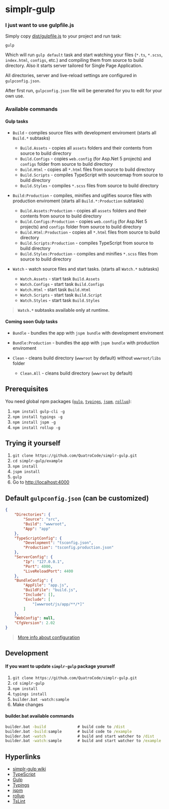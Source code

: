 # simplr-gulp

### I just want to use gulpfile.js
Simply copy [dist/gulpfile.js](https://github.com/QuatroCode/simplr-gulp/blob/master/dist/gulpfile.js) to your project and run task:
```
gulp
```
Which will run `gulp default` task and start watching your files (`*.ts`, `*.scss`, `index.html`, `configs`, etc.) and compiling them from source to build directory. Also it starts server tailored for Single Page Application.

All directories, server and live-reload settings are configured in `gulpconfig.json`.

After first run, `gulpconfig.json` file will be generated for you to edit for your own use.

### Available commands
#### Gulp tasks
* `Build` - compiles source files with development enviroment (starts all `Build.*` subtasks)
    * `Build.Assets` - copies all `assets` folders and their contents from source to build directory
    * `Build.Configs` - copies `web.config` (for Asp.Net 5 projects) and `configs` folder from source to build directory
    * `Build.Html` - copies all `*.html` files from source to build directory
    * `Build.Scripts` - compiles TypeScript with sourcemap from source to build directory
    * `Build.Styles` - compiles `*.scss` files from source to build directory

* `Build:Production` - compiles, minifies and uglifies source files with production enviroment (starts all `Build.*:Production` subtasks)
    * `Build.Assets:Production` - copies all `assets` folders and their contents from source to build directory
    * `Build.Configs:Production` - copies `web.config` (for Asp.Net 5 projects) and `configs` folder from source to build directory
    * `Build.Html:Production` - copies all `*.html` files from source to build directory
    * `Build.Scripts:Production` - compiles TypeScript from source to build directory
    * `Build.Styles:Production` - compiles and minifies `*.scss` files from source to build directory


* `Watch` - watch source files and start tasks.  (starts all `Watch.*` subtasks)
    * `Watch.Assets` - start task `Build.Assets`
    * `Watch.Configs` - start task `Build.Configs`
    * `Watch.Html` - start task `Build.Html`
    * `Watch.Scripts` - start task `Build.Script`
    * `Watch.Styles` - start task `Build.Styles`

> **`Watch.*` subtasks available only at runtime.**

#### Coming soon Gulp tasks
* `Bundle` - bundles the app with `jspm bundle` with development enviroment
* `Bundle:Production` - bundles the app with `jspm bundle` with production enviroment

* `Clean` - cleans build directory (`wwwroot` by default) without `wwwroot/libs` folder
    * `Clean.All` - cleans build directory (`wwwroot` by default)

## Prerequisites
You need global npm packages ([`gulp`](https://github.com/gulpjs/gulp-cli), [`typings`](https://github.com/typings/registry), [`jspm`](https://github.com/jspm/jspm-cli), [`rollup`](https://github.com/rollup/rollup)):

1. `npm install gulp-cli -g`
2. `npm install typings -g`
3. `npm install jspm -g`
4. `npm install rollup -g`

## Trying it yourself
1. `git clone https://github.com/QuatroCode/simplr-gulp.git`
2. `cd simplr-gulp/example`
3. `npm install`
4. `jspm install`
5. `gulp`
6. Go to [http://localhost:4000](http://localhost:4000)

## Default `gulpconfig.json` (can be customized)
```json
{
    "Directories": {
        "Source": "src",
        "Build": "wwwroot",
        "App": "app"
    },
    "TypeScriptConfig": {
        "Development": "tsconfig.json",
        "Production": "tsconfig.production.json"
    },
    "ServerConfig": {
        "Ip": "127.0.0.1",
        "Port": 4000,
        "LiveReloadPort": 4400
    },
    "BundleConfig": {
        "AppFile": "app.js",
        "BuildFile": "build.js",
        "Include": [],
        "Exclude": [
            "[wwwroot/js/app/**/*]"
        ]
    },
    "WebConfig": null,
    "CfgVersion": 2.02
}
```
> [More info about configuration](https://github.com/QuatroCode/simplr-gulp/wiki/Configuration)

## Development
#### If you want to update `simplr-gulp` package yourself
1. `git clone https://github.com/QuatroCode/simplr-gulp.git`
2. `cd simplr-gulp`
3. `npm install`
3. `typings install`
4. `builder.bat -watch:sample`
5. Make changes

#### builder.bat available commands
```cmd
builder.bat -build	            # build code to /dist
builder.bat -build:sample	    # build code to /example
builder.bat -watch	            # build and start watcher to /dist
builder.bat -watch:sample	    # build and start watcher to /example
```

## Hyperlinks
* [simplr-gulp wiki](https://github.com/QuatroCode/simplr-gulp/wiki)
* [TypeScript](https://github.com/Microsoft/TypeScript)
* [Gulp](https://github.com/gulpjs/gulp)
* [Typings](https://github.com/typings/registry)
* [jspm](https://github.com/jspm/jspm-cli)
* [rollup](https://github.com/rollup/rollup)
* [TsLint](https://github.com/palantir/tslint)
